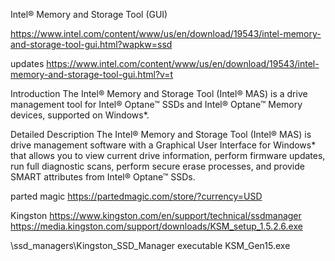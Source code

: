 Intel® Memory and Storage Tool (GUI)

https://www.intel.com/content/www/us/en/download/19543/intel-memory-and-storage-tool-gui.html?wapkw=ssd

updates
https://www.intel.com/content/www/us/en/download/19543/intel-memory-and-storage-tool-gui.html?v=t


Introduction
The Intel® Memory and Storage Tool (Intel® MAS) is a drive management tool for Intel® Optane™ SSDs and Intel® Optane™ Memory devices, supported on Windows*.

Detailed Description
The Intel® Memory and Storage Tool (Intel® MAS) is drive management software with a Graphical User Interface for Windows* that allows you to view current drive information, perform firmware updates, run full diagnostic scans, perform secure erase processes, and provide SMART attributes from Intel® Optane™ SSDs.

parted magic
https://partedmagic.com/store/?currency=USD

Kingston
https://www.kingston.com/en/support/technical/ssdmanager
https://media.kingston.com/support/downloads/KSM_setup_1.5.2.6.exe


\ssd_managers\Kingston_SSD_Manager
executable
KSM_Gen15.exe




